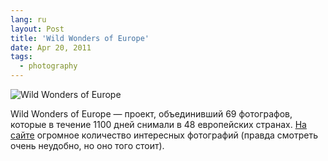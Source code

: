 ```yaml
---
lang: ru
layout: Post
title: 'Wild Wonders of Europe'
date: Apr 20, 2011
tags:
  - photography
---
```


![Wild Wonders of Europe](http://wow.sapegin.me/1g3y3c2F2P3n/SVZ-2009-02-25-133425.jpg "Great Grey Owl (Strix nebulosa) perched on camera, Finland. © [Sven Zacek](http://www.wild-wonders.com/gallery_display.asp?gallery=ZacekSven_Finland) / [Wild Wonders of Europe](http://www.wild-wonders.com/).")

Wild Wonders of Europe — проект, объединивший 69 фотографов, которые в течение 1100 дней снимали в 48 европейских странах. [На сайте](http://www.wild-wonders.com/galleries.asp) огромное количество интересных фотографий (правда смотреть очень неудобно, но оно того стоит).
